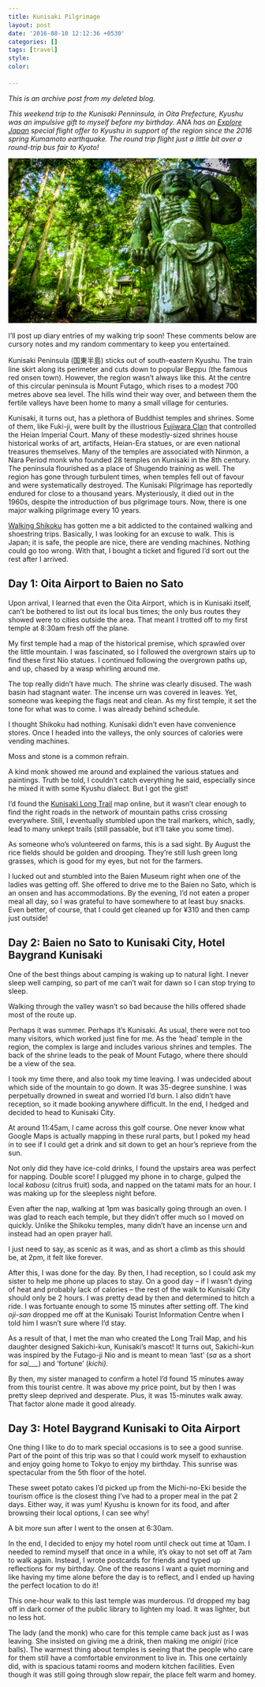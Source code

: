 ```yaml
---
title: Kunisaki Pilgrimage
layout: post
date: '2016-08-10 12:12:36 +0530'
categories: []
tags: [travel]
style: 
color: 
    
---
```


*This is an archive post from my deleted blog.*

_This weekend trip to the Kunisaki Penninsula, in Oita Prefecture, Kyushu was an impulsive gift to myself before my birthday. ANA has an [Explore Japan](http://www.ana.co.jp/wws/us/e/wws_common/promotions/share/experience_jp/) special flight offer to Kyushu in support of the region since the 2016 spring Kumamoto earthquake. The round trip flight just a little bit over a round-trip bus fair to Kyoto!_

![Kunisaki Futago-ji Niomon stone statues covered in moss in a green forest by Athena Lam](https://raw.githubusercontent.com/shenchingtou/shenchingtou.github.io/master/assets/images/blog/athena-lam-kunisaki-1110296.jpg)

I’ll post up diary entries of my walking trip soon! These comments below are cursory notes and my random commentary to keep you entertained.

Kunisaki Peninsula (国東半島) sticks out of south-eastern Kyushu. The train line skirt along its perimeter and cuts down to popular Beppu (the famous red onsen town). However, the region wasn’t always like this. At the centre of this circular peninsula is Mount Futago, which rises to a modest 700 metres above sea level. The hills wind their way over, and between them the fertile valleys have been home to many a small village for centuries.

Kunisaki, it turns out, has a plethora of Buddhist temples and shrines. Some of them, like Fuki-ji, were built by the illustrious [Fujiwara Clan](https://en.wikipedia.org/wiki/Fujiwara_clan) that controlled the Heian Imperial Court. Many of these modestly-sized shrines house historical works of art, artifacts, Heian-Era statues, or are even national treasures themselves. Many of the temples are associated with Ninmon, a Nara Period monk who founded 28 temples on Kunisaki in the 8th century. The peninsula flourished as a place of Shugendo training as well. The region has gone through turbulent times, when temples fell out of favour and were systematically destroyed. The Kunisaki Pilgrimage has reportedly endured for close to a thousand years. Mysteriously, it died out in the 1960s, despite the introduction of bus pilgrimage tours. Now, there is one major walking pilgrimage every 10 years.

[Walking Shikoku](http://thecupandtheroad.com/2016/07/16/shikoku-pilgrimage-a-henros-photo-essay/) has gotten me a bit addicted to the contained walking and shoestring trips. Basically, I was looking for an excuse to walk. This is Japan; it is safe, the people are nice, there are vending machines. Nothing could go too wrong. With that, I bought a ticket and figured I’d sort out the rest after I arrived.

## Day 1: Oita Airport to Baien no Sato

Upon arrival, I learned that even the Oita Airport, which is in Kunisaki itself, can’t be bothered to list out its local bus times; the only bus routes they showed were to cities outside the area. That meant I trotted off to my first temple at 8:30am fresh off the plane.

My first temple had a map of the historical premise, which sprawled over the little mountain. I was fascinated, so I followed the overgrown stairs up to find these first Nio statues. I continued following the overgrown paths up, and up, chased by a wasp whirling around me.

The top really didn’t have much. The shrine was clearly disused. The wash basin had stagnant water. The incense urn was covered in leaves. Yet, someone was keeping the flags neat and clean. As my first temple, it set the tone for what was to come. I was already behind schedule.

I thought Shikoku had nothing. Kunisaki didn’t even have convenience stores. Once I headed into the valleys, the only sources of calories were vending machines.

Moss and stone is a common refrain.

A kind monk showed me around and explained the various statues and paintings. Truth be told, I couldn’t catch everything he said, especially since he mixed it with some Kyushu dialect. But I got the gist!

I’d found the [Kunisaki Long Trail](http://www.kunisakihantou-trail.com/course/index.html) map online, but it wasn’t clear enough to find the right roads in the network of mountain paths criss crossing everywhere. Still, I eventually stumbled upon the trail markers, which, sadly, lead to many unkept trails (still passable, but it’ll take you some time).

As someone who’s volunteered on farms, this is a sad sight. By August the rice fields should be golden and drooping. They’re still lush green long grasses, which is good for my eyes, but not for the farmers.

I lucked out and stumbled into the Baien Museum right when one of the ladies was getting off. She offered to drive me to the Baien no Sato, which is an onsen and has accommodations. By the evening, I’d not eaten a proper meal all day, so I was grateful to have somewhere to at least buy snacks. Even better, of course, that I could get cleaned up for ¥310 and then camp just outside!

## Day 2: Baien no Sato to Kunisaki City, Hotel Baygrand Kunisaki

One of the best things about camping is waking up to natural light. I never sleep well camping, so part of me can’t wait for dawn so I can stop trying to sleep.

Walking through the valley wasn’t so bad because the hills offered shade most of the route up.

Perhaps it was summer. Perhaps it’s Kunisaki. As usual, there were not too many visitors, which worked just fine for me. As the ‘head’ temple in the region, the complex is large and includes various shrines and temples. The back of the shrine leads to the peak of Mount Futago, where there should be a view of the sea.

I took my time there, and also took my time leaving. I was undecided about which side of the mountain to go down. It was 35-degree sunshine. I was perpetually drowned in sweat and worried I’d burn. I also didn’t have reception, so it made booking anywhere difficult. In the end, I hedged and decided to head to Kunisaki City.

At around 11:45am, I came across this golf course. One never know what Google Maps is actually mapping in these rural parts, but I poked my head in to see if I could get a drink and sit down to get an hour’s reprieve from the sun.

Not only did they have ice-cold drinks, I found the upstairs area was perfect for napping. Double score! I plugged my phone in to charge, gulped the local _kabosu_ (citrus fruit) soda, and napped on the tatami mats for an hour. I was making up for the sleepless night before.

Even after the nap, walking at 1pm was basically going through an oven. I was glad to reach each temple, but they didn’t offer much so I moved on quickly. Unlike the Shikoku temples, many didn’t have an incense urn and instead had an open prayer hall.

I just need to say, as scenic as it was, and as short a climb as this should be, at 2pm, it felt like forever.

After this, I was done for the day. By then, I had reception, so I could ask my sister to help me phone up places to stay. On a good day – if I wasn’t dying of heat and probably lack of calories – the rest of the walk to Kunisaki City should only be 2 hours. I was pretty dead by then and determined to hitch a ride. I was fortuante enough to some 15 minutes after setting off. The kind _oji-san_ dropped me off at the Kunisaki Tourist Information Centre when I told him I wasn’t sure where I’d stay.

As a result of that, I met the man who created the Long Trail Map, and his daughter designed Sakichi-kun, Kunisaki’s mascot! It turns out, Sakichi-kun was inspired by the Futago-ji Nio and is meant to mean ‘last’ (_sa_ as a short for _sai\_\_\__) and ‘fortune’ (_kichi)._

By then, my sister managed to confirm a hotel I’d found 15 minutes away from this tourist centre. It was above my price point, but by then I was pretty sleep deprived and desperate. Plus, it was 15-minutes walk away. That factor alone made it good already.

## Day 3: Hotel Baygrand Kunisaki to Oita Airport

One thing I like to do to mark special occasions is to see a good sunrise. Part of the point of this trip was so that I could work myself to exhaustion and enjoy going home to Tokyo to enjoy my birthday. This sunrise was spectacular from the 5th floor of the hotel.

These sweet potato cakes I’d picked up from the Michi-no-Eki beside the tourism office is the closest thing I’ve had to a proper meal in the pat 2 days. Either way, it was yum! Kyushu is known for its food, and after browsing their local options, I can see why!

A bit more sun after I went to the onsen at 6:30am.

In the end, I decided to enjoy my hotel room until check out time at 10am. I needed to remind myself that once in a while, it’s okay to not set off at 7am to walk again. Instead, I wrote postcards for friends and typed up reflections for my birthday. One of the reasons I want a quiet morning and like having my time alone before the day is to reflect, and I ended up having the perfect location to do it!


This one-hour walk to this last temple was murderous. I’d dropped my bag off in dark corner of the public library to lighten my load. It was lighter, but no less hot.

The lady (and the monk) who care for this temple came back just as I was leaving. She insisted on giving me a drink, then making me _onigiri_ (rice balls). The warmest thing about temples is seeing that the people who care for them still have a comfortable environment to live in. This one certainly did, with is spacious tatami rooms and modern kitchen facilities. Even though it was still going through slow repair, the place felt warm and homey.